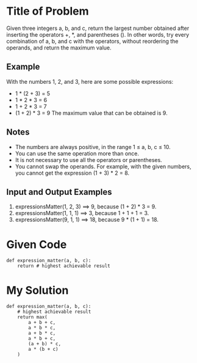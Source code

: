 # Title of Problem

Given three integers a, b, and c, return the largest number obtained after inserting the operators +, *, and parentheses (). In other words, try every combination of a, b, and c with the operators, without reordering the operands, and return the maximum value.

## Example
With the numbers 1, 2, and 3, here are some possible expressions:
- 1 * (2 + 3) = 5
- 1 * 2 * 3 = 6
- 1 + 2 * 3 = 7
- (1 + 2) * 3 = 9
The maximum value that can be obtained is 9.

## Notes
- The numbers are always positive, in the range 1 ≤ a, b, c ≤ 10.
- You can use the same operation more than once.
- It is not necessary to use all the operators or parentheses.
- You cannot swap the operands. For example, with the given numbers, you cannot get the expression (1 + 3) * 2 = 8.

## Input and Output Examples
1. expressionsMatter(1, 2, 3) ==> 9, because (1 + 2) * 3 = 9.
2. expressionsMatter(1, 1, 1) ==> 3, because 1 + 1 + 1 = 3.
3. expressionsMatter(9, 1, 1) ==> 18, because 9 * (1 + 1) = 18.


# Given Code

```{python}
def expression_matter(a, b, c):
    return # highest achievable result
```

# My Solution

```{python}
def expression_matter(a, b, c):
    # highest achievable result
    return max(
        a + b + c,
        a * b * c,
        a + b * c,
        a * b + c,
        (a + b) * c,
        a * (b + c)
    )
```
